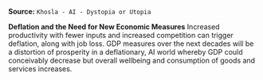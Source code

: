 **Source:** `Khosla - AI - Dystopia or Utopia`

**Deflation and the Need for New Economic Measures**
Increased productivity with fewer inputs and increased competition can trigger deflation, along with job loss. GDP measures over the next decades will be a distortion of prosperity in a deflationary, AI world whereby GDP could conceivably decrease but overall wellbeing and consumption of goods and services increases.
